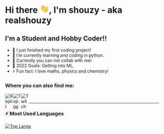 # Hi there <img src="https://raw.githubusercontent.com/ABSphreak/ABSphreak/master/gifs/Hi.gif" width="30px">, I'm shouzy - aka realshouzy


## I'm a Student and Hobby Coder!!

- 🔭 I just finished my first coding project!
- 🌱 I’m currently learning and coding in python.
- 👯 Currently you can not collab with me!
- 🥅 2022 Goals: Getting into ML.
- ⚡ Fun fact: I love maths, physics and chemistry!

### Where you can also find me:
[<img align="left" alt="Replit" width="26px" src="https://pbs.twimg.com/profile_images/1438206855663144966/UXppXKJW_400x400.jpg" />][replit]
[<img align="left" alt="Top.gg" width="26px" src="https://avatars.githubusercontent.com/u/34552786?s=280&v=4" />][top.gg]
[<img align="left" alt="Twitch" width="26px" src="https://twitch.shouzy.repl.co/twitch.jpeg" />][twitch]
<br/>

---

### :zap: Most Used Languages

[![Top Langs](https://github-readme-stats.vercel.app/api/top-langs/?username=realshouzy)](https://github.com/anuraghazra/github-readme-stats)



[replit]: https://replit.com/@shouzy
[top.gg]: https://top.gg/user/733050256278945832
[twitch]: https://www.twitch.tv/realshouzy